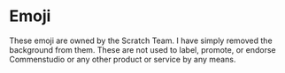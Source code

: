 # Emoji

These emoji are owned by the Scratch Team. I have simply removed the background from them. These are not used to label, promote, or endorse Commenstudio or any other product or service by any means.
